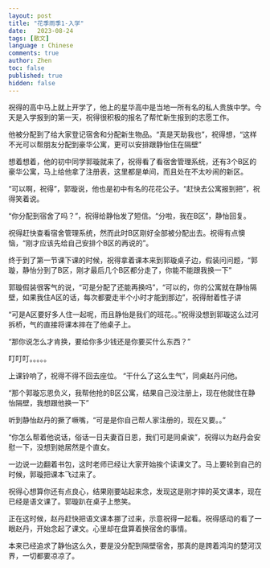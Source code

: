 ```yaml
---
layout: post
title: "花季雨季1-入学"
date:   2023-08-24
tags: [散文]
language : Chinese
comments: true
author: Zhen
toc: false
published: true
hidden: false
---
```

祝得的高中马上就上开学了，他上的星华高中是当地一所有名的私人贵族中学。今天是入学报到的第一天，祝得很积极的报名了帮忙新生报到的志愿工作。

他被分配到了给大家登记宿舍和分配新生物品。“真是天助我也”，祝得想，“这样不光可以帮朋友分配到豪华公寓，更可以安排跟静怡住在隔壁”

想着想着，他的初中同学郭璇就来了，祝得看了看宿舍管理系统，还有3个B区的豪华公寓，马上给他拿了注册表，这里都是单间，而且处在不太吵闹的新区。

“可以啊，祝得”，郭璇说，他也是初中有名的花花公子。“赶快去公寓报到把”，祝得笑着说。

“你分配到宿舍了吗？”，祝得给静怡发了短信。“分啦，我在B区”，静怡回复。

祝得赶快查看宿舍管理系统，然而此时B区刚好全部被分配出去。祝得有点懊恼，“刚才应该先给自己安排个B区的再说的”。

终于到了第一节课下课的时候，祝得拿着课本来到郭璇桌子边，假装问问题，“郭璇，静怡分到了B区，刚才最后几个B区都分走了，你能不能跟我换一下”

郭璇假装很客气的说，“可是分配了还能再换吗”，“可以的，你的公寓就在静怡隔壁，如果我住A区的话，每次都要走半个小时才能到那边”，祝得耐着性子讲

“可是A区要好多人住一起呢，而且静怡是我们的班花。。”祝得没想到郭璇这么过河拆桥，气的直接将课本摔在了他桌子上。

“那你说怎么才肯换，要给你多少钱还是你要买什么东西？”

叮叮叮。。。。。

上课铃响了，祝得不得不回去座位。 “干什么了这么生气”，同桌赵丹问他。

“那个郭璇忘恩负义，我帮他抢的B区公寓，结果自己没注册上，现在他就住在静怡隔壁，我想跟他换一下”

听到静怡赵丹的撅了噘嘴，“可是是你自己帮人家注册的，现在又要。。”

“你怎么帮着他说话，俗话一日夫妻百日恩，我们可是同桌诶”，祝得以为赵丹会安慰一下，没想到她居然是个直女。

一边说一边翻着书包，这时老师已经让大家开始挨个读课文了。马上要轮到自己的时候，郭璇把课本飞过来了。

祝得心想算你还有点良心，结果刚要站起来念，发现这是刚才摔的英文课本，现在已经是语文课了。郭璇趴在桌子上憋笑。

正在这时候，赵丹赶快把语文课本挪了过来，示意祝得一起看。祝得感动的看了一眼赵丹，开始念起了课文。心里却在盘算着换宿舍的事情。

本来已经追求了静怡这么久，要是没分配到隔壁宿舍，那真的是跨着鸿沟的楚河汉界，一切都要凉凉了。
<!--stackedit_data:
eyJoaXN0b3J5IjpbMTcyMzQyMDEzMV19
-->